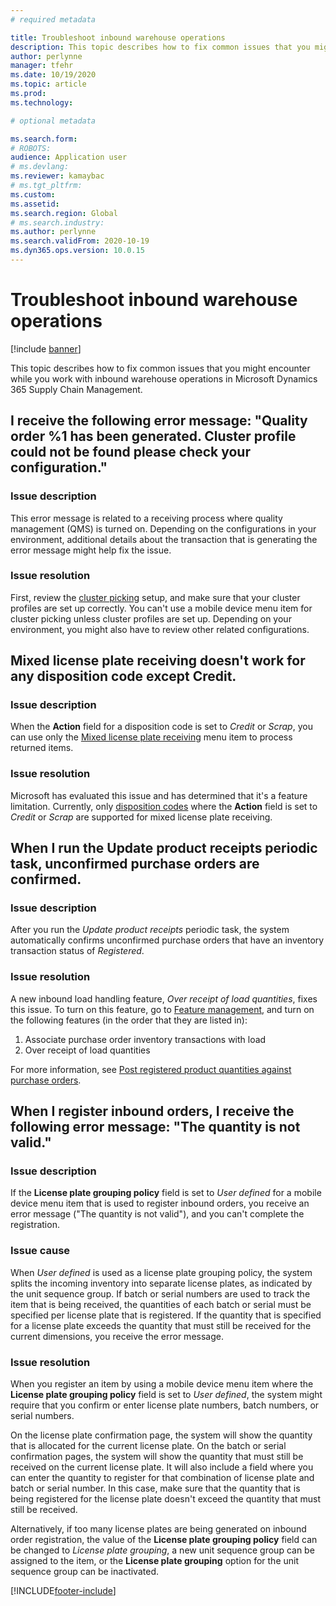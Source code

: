 ```yaml
---
# required metadata

title: Troubleshoot inbound warehouse operations
description: This topic describes how to fix common issues that you might encounter while you work with inbound warehouse operations in Microsoft Dynamics 365 Supply Chain Management.
author: perlynne
manager: tfehr
ms.date: 10/19/2020
ms.topic: article
ms.prod: 
ms.technology: 

# optional metadata

ms.search.form: 
# ROBOTS: 
audience: Application user
# ms.devlang: 
ms.reviewer: kamaybac
# ms.tgt_pltfrm: 
ms.custom: 
ms.assetid: 
ms.search.region: Global
# ms.search.industry: 
ms.author: perlynne
ms.search.validFrom: 2020-10-19
ms.dyn365.ops.version: 10.0.15
---
```


# Troubleshoot inbound warehouse operations

[!include [banner](../includes/banner.md)]

This topic describes how to fix common issues that you might encounter while you work with inbound warehouse operations in Microsoft Dynamics 365 Supply Chain Management.

## I receive the following error message: "Quality order %1 has been generated. Cluster profile could not be found please check your configuration."

### Issue description

This error message is related to a receiving process where quality management (QMS) is turned on. Depending on the configurations in your environment, additional details about the transaction that is generating the error message might help fix the issue.

### Issue resolution

First, review the [cluster picking](set-up-cluster-picking.md) setup, and make sure that your cluster profiles are set up correctly. You can't use a mobile device menu item for cluster picking unless cluster profiles are set up. Depending on your environment, you might also have to review other related configurations.

## Mixed license plate receiving doesn't work for any disposition code except Credit.

### Issue description

When the **Action** field for a disposition code is set to *Credit* or *Scrap*, you can use only the [Mixed license plate receiving](mixed-license-plate-receiving.md) menu item to process returned items.

### Issue resolution

Microsoft has evaluated this issue and has determined that it's a feature limitation. Currently, only [disposition codes](../service-management/set-up-disposition-codes.md) where the **Action** field is set to *Credit* or *Scrap* are supported for mixed license plate receiving.

## When I run the Update product receipts periodic task, unconfirmed purchase orders are confirmed.

### Issue description

After you run the *Update product receipts* periodic task, the system automatically confirms unconfirmed purchase orders that have an inventory transaction status of *Registered*.

### Issue resolution

A new inbound load handling feature, *Over receipt of load quantities*, fixes this issue. To turn on this feature, go to [Feature management](../../fin-ops-core/fin-ops/get-started/feature-management/feature-management-overview.md), and turn on the following features (in the order that they are listed in):

1. Associate purchase order inventory transactions with load
1. Over receipt of load quantities

For more information, see [Post registered product quantities against purchase orders](inbound-load-handling.md#post-registered-quantities).

## When I register inbound orders, I receive the following error message: "The quantity is not valid."

### Issue description

If the **License plate grouping policy** field is set to *User defined* for a mobile device menu item that is used to register inbound orders, you receive an error message ("The quantity is not valid"), and you can't complete the registration.

### Issue cause

When *User defined* is used as a license plate grouping policy, the system splits the incoming inventory into separate license plates, as indicated by the unit sequence group. If batch or serial numbers are used to track the item that is being received, the quantities of each batch or serial must be specified per license plate that is registered. If the quantity that is specified for a license plate exceeds the quantity that must still be received for the current dimensions, you receive the error message.

### Issue resolution

When you register an item by using a mobile device menu item where the **License plate grouping policy** field is set to *User defined*, the system might require that you confirm or enter license plate numbers, batch numbers, or serial numbers.

On the license plate confirmation page, the system will show the quantity that is allocated for the current license plate. On the batch or serial confirmation pages, the system will show the quantity that must still be received on the current license plate. It will also include a field where you can enter the quantity to register for that combination of license plate and batch or serial number. In this case, make sure that the quantity that is being registered for the license plate doesn't exceed the quantity that must still be received.

Alternatively, if too many license plates are being generated on inbound order registration, the value of the **License plate grouping policy** field can be changed to *License plate grouping*, a new unit sequence group can be assigned to the item, or the **License plate grouping** option for the unit sequence group can be inactivated.

[!INCLUDE[footer-include](../../includes/footer-banner.md)]
